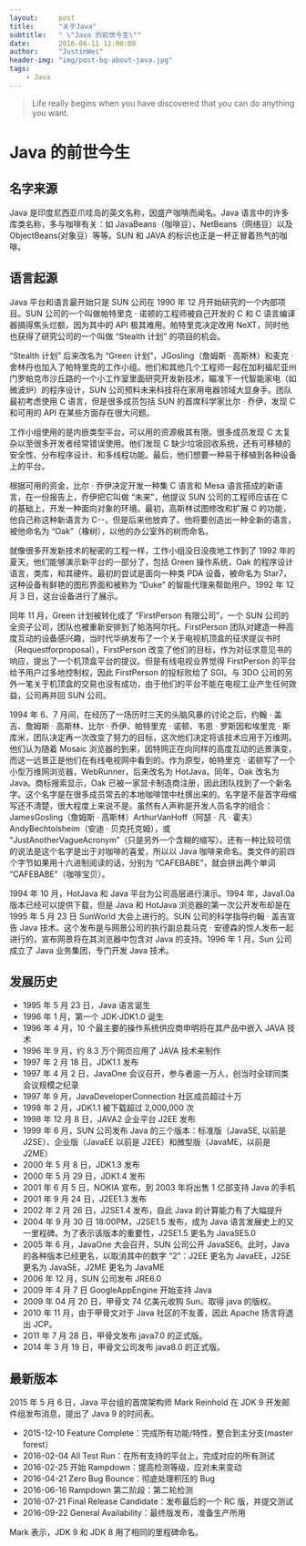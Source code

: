 ```yaml
---
layout:     post
title:      "关于Java"
subtitle:   " \"Java 的前世今生\""
date:       2016-06-11 12:00:00
author:     "JustinWei"
header-img: "img/post-bg-about-java.jpg"
tags:
    - Java
---
```


> Life really begins when you have discovered that you can do anything you want.

# Java 的前世今生

## 名字来源

Java 是印度尼西亚爪哇岛的英文名称，因盛产咖啡而闻名。Java 语言中的许多库类名称，多与咖啡有关：如 JavaBeans（咖啡豆）、NetBeans（网络豆）以及 ObjectBeans(对象豆）等等。SUN 和 JAVA 的标识也正是一杯正冒着热气的咖啡。

## 语言起源

Java 平台和语言最开始只是 SUN 公司在 1990 年 12 月开始研究的一个内部项目。SUN 公司的一个叫做帕特里克 · 诺顿的工程师被自己开发的 C 和 C 语言编译器搞得焦头烂额，因为其中的 API 极其难用。帕特里克决定改用 NeXT，同时他也获得了研究公司的一个叫做 “Stealth 计划” 的项目的机会。

“Stealth 计划” 后来改名为 “Green 计划”，JGosling（詹姆斯 · 高斯林）和麦克 · 舍林丹也加入了帕特里克的工作小组。他们和其他几个工程师一起在加利福尼亚州门罗帕克市沙丘路的一个小工作室里面研究开发新技术，瞄准下一代智能家电（如微波炉）的程序设计，SUN 公司预料未来科技将在家用电器领域大显身手。团队最初考虑使用 C 语言，但是很多成员包括 SUN 的首席科学家比尔 · 乔伊，发现 C 和可用的 API 在某些方面存在很大问题。

工作小组使用的是内嵌类型平台，可以用的资源极其有限。很多成员发现 C 太复杂以至很多开发者经常错误使用。他们发现 C 缺少垃圾回收系统，还有可移植的安全性、分布程序设计、和多线程功能。最后，他们想要一种易于移植到各种设备上的平台。

根据可用的资金，比尔 · 乔伊决定开发一种集 C 语言和 Mesa 语言搭成的新语言，在一份报告上，乔伊把它叫做 “未来”，他提议 SUN 公司的工程师应该在 C 的基础上，开发一种面向对象的环境。最初，高斯林试图修改和扩展 C 的功能，他自己称这种新语言为 C--，但是后来他放弃了。他将要创造出一种全新的语言，被他命名为 “Oak”（橡树），以他的办公室外的树而命名。

就像很多开发新技术的秘密的工程一样，工作小组没日没夜地工作到了 1992 年的夏天，他们能够演示新平台的一部分了，包括 Green 操作系统，Oak 的程序设计语言，类库，和其硬件。最初的尝试是面向一种类 PDA 设备，被命名为 Star7，这种设备有鲜艳的图形界面和被称为 “Duke” 的智能代理来帮助用户。1992 年 12 月 3 日，这台设备进行了展示。

同年 11 月，Green 计划被转化成了 “FirstPerson 有限公司”，一个 SUN 公司的全资子公司，团队也被重新安排到了帕洛阿尔托。FirstPerson 团队对建造一种高度互动的设备感兴趣，当时代华纳发布了一个关于电视机顶盒的征求提议书时（Requestforproposal），FirstPerson 改变了他们的目标，作为对征求意见书的响应，提出了一个机顶盒平台的提议。但是有线电视业界觉得 FirstPerson 的平台给予用户过多地控制权，因此 FirstPerson 的投标败给了 SGI。与 3DO 公司的另外一笔关于机顶盒的交易也没有成功，由于他们的平台不能在电视工业产生任何效益，公司再并回 SUN 公司。

1994 年 6、7 月间，在经历了一场历时三天的头脑风暴的讨论之后，约翰 · 盖吉、詹姆斯 · 高斯林、比尔 · 乔伊、帕特里克 · 诺顿、韦恩 · 罗斯因和埃里克 · 斯库米，团队决定再一次改变了努力的目标，这次他们决定将该技术应用于万维网。他们认为随着 Mosaic 浏览器的到来，因特网正在向同样的高度互动的远景演变，而这一远景正是他们在有线电视网中看到的。作为原型，帕特里克 · 诺顿写了一个小型万维网浏览器，WebRunner，后来改名为 HotJava。同年，Oak 改名为 Java。商标搜索显示，Oak 已被一家显卡制造商注册，因此团队找到了一个新名字。这个名字是在很多成员常去的本地咖啡馆中杜撰出来的。名字是不是首字母缩写还不清楚，很大程度上来说不是。虽然有人声称是开发人员名字的组合：JamesGosling（詹姆斯 · 高斯林）ArthurVanHoff（阿瑟 · 凡 · 霍夫）AndyBechtolsheim（安迪 · 贝克托克姆），或 “JustAnotherVagueAcronym”（只是另外一个含糊的缩写）。还有一种比较可信的说法是这个名字是出于对咖啡的喜爱，所以以 Java 咖啡来命名。类文件的前四个字节如果用十六进制阅读的话，分别为 “CAFEBABE”，就会拼出两个单词 “CAFEBABE”（咖啡宝贝）。

1994 年 10 月，HotJava 和 Java 平台为公司高层进行演示。1994 年，Java1.0a 版本已经可以提供下载，但是 Java 和 HotJava 浏览器的第一次公开发布却是在 1995 年 5 月 23 日 SunWorld 大会上进行的。SUN 公司的科学指导约翰 · 盖吉宣告 Java 技术。这个发布是与网景公司的执行副总裁马克 · 安德森的惊人发布一起进行的，宣布网景将在其浏览器中包含对 Java 的支持。1996 年 1 月，Sun 公司成立了 Java 业务集团，专门开发 Java 技术。

## 发展历史

* 1995 年 5 月 23 日，Java 语言诞生
* 1996 年 1 月，第一个 JDK-JDK1.0 诞生
* 1996 年 4 月，10 个最主要的操作系统供应商申明将在其产品中嵌入 JAVA 技术
* 1996 年 9 月，约 8.3 万个网页应用了 JAVA 技术来制作
* 1997 年 2 月 18 日，JDK1.1 发布
* 1997 年 4 月 2 日，JavaOne 会议召开，参与者逾一万人，创当时全球同类会议规模之纪录
* 1997 年 9 月，JavaDeveloperConnection 社区成员超过十万
* 1998 年 2 月，JDK1.1 被下载超过 2,000,000 次
* 1998 年 12 月 8 日，JAVA2 企业平台 J2EE 发布
* 1999 年 6 月，SUN 公司发布 Java 的三个版本：标准版（JavaSE, 以前是 J2SE）、企业版（JavaEE 以前是 J2EE）和微型版（JavaME，以前是 J2ME）
* 2000 年 5 月 8 日，JDK1.3 发布
* 2000 年 5 月 29 日，JDK1.4 发布
* 2001 年 6 月 5 日，NOKIA 宣布，到 2003 年将出售 1 亿部支持 Java 的手机
* 2001 年 9 月 24 日，J2EE1.3 发布
* 2002 年 2 月 26 日，J2SE1.4 发布，自此 Java 的计算能力有了大幅提升
* 2004 年 9 月 30 日 18:00PM，J2SE1.5 发布，成为 Java 语言发展史上的又一里程碑。为了表示该版本的重要性，J2SE1.5 更名为 JavaSE5.0
* 2005 年 6 月，JavaOne 大会召开，SUN 公司公开 JavaSE6。此时，Java 的各种版本已经更名，以取消其中的数字 “2”：J2EE 更名为 JavaEE，J2SE 更名为 JavaSE，J2ME 更名为 JavaME
* 2006 年 12 月，SUN 公司发布 JRE6.0
* 2009 年 4 月 7 日 GoogleAppEngine 开始支持 Java
* 2009 年 04 月 20 日，甲骨文 74 亿美元收购 Sun。取得 java 的版权。
* 2010 年 11 月，由于甲骨文对于 Java 社区的不友善，因此 Apache 扬言将退出 JCP。
* 2011 年 7 月 28 日，甲骨文发布 java7.0 的正式版。
* 2014 年 3 月 19 日，甲骨文公司发布 java8.0 的正式版。

## 最新版本

2015 年 5 月 6 日，Java 平台组的首席架构师 Mark Reinhold 在 JDK 9 开发邮件组发布消息，提出了 Java 9 的时间表。

* 2015-12-10 Feature Complete：完成所有功能/特性，整合到主分支(master forest）
* 2016-02-04 All Test Run：在所有支持的平台上，完成对应的所有测试
* 2016-02-25 开始 Rampdown：提高检测等级，应对未来变动
* 2016-04-21 Zero Bug Bounce：彻底处理积压的 Bug
* 2016-06-16 Rampdown 第二阶段：第二轮检测
* 2016-07-21 Final Release Candidate：发布最后的一个 RC 版，并提交测试
* 2016-09-22 General Availability：最终版发布，准备生产所用

Mark 表示，JDK 9 和 JDK 8 用了相同的里程碑命名。
